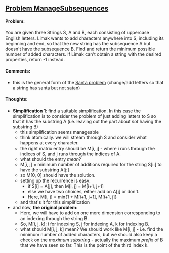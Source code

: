 ## [Problem ManageSubsequences](https://community.topcoder.com/stat?c=problem_statement&pm=14794)
#### Problem:
You are given three Strings S, A and B, each consisting of uppercase English letters. Limak wants to add characters anywhere into S, including its beginning and end, so that the new string has the subsequence A but doesn't have the subsequence B. 
Find and return the minimum possible number of added characters. 
If Limak can't obtain a string with the desired properties, 
return -1 instead.

#### Comments:
- this is the general form of the [Santa problem](https://community.topcoder.com/stat?c=problem_statement&pm=14776)
(change/add letters
so that a string has santa but not satan)

#### Thoughts:
- **Simplification 1**:
find a suitable simplification. In this case the simplification
is to consider the problem of just adding letters to S so that 
it has the substring A (i.e. leaving out the part about _not_
having the substring B)
    - this simplification seems manageable
    - think atomically. we will stream through S and consider 
    what happens at every character.
    - the right matrix entry should be M[i, j] - where i runs 
    through the indices of S, and j runs through the indices of
    A.
    - what should the entry _mean_? 
    - M[i, j] = minimum number of additions required for the 
    string S[i:] to have the substring A[j:] 
    - so M[0, 0] should have the solution.
    - setting up the recurrence is easy:
        - if S[i] = A[j], then M[i, j] = M[i+1, j+1]
        - else we have two choices, either add on A[j] or don't.
        - Here, M[i, j] = min{1 + M[i+1, j+1], M[i+1, j]}
    - and that's it for this simplification
- and now, **the original problem**: 
    - Here, we will have to add on 
one more dimension corresponding to an indexing through the 
string B. 
    - So, M[i, j, k]: i for indexing S, j for indexing A, k for indexing
B. 
    - what should M[i, j, k] mean? We should work like M[i, j] - i.e. 
find the minimum number of added characters, but we should also keep
a check on the _maximum substring_ - actually the maximum 
 _prefix_ of B that we have seen so far. 
This is the point of the third index k. 


